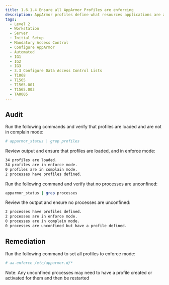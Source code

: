 ```yaml
---
title: 1.6.1.4 Ensure all AppArmor Profiles are enforcing
description: AppArmor profiles define what resources applications are able to access.
tags:
  - Level 2
  - Workstation
  - Server
  - Initial Setup
  - Mandatory Access Control
  - Configure AppArmor
  - Automated
  - IG1
  - IG2
  - IG3
  - 3.3 Configure Data Access Control Lists
  - T1068
  - T1565
  - T1565.001
  - T1565.003
  - TA0005
---
```


## Audit
Run the following commands and verify that profiles are loaded and are not in complain mode:
```bash
# apparmor_status | grep profiles
```

Review output and ensure that profiles are loaded, and in enforce mode:
```bash
34 profiles are loaded.
34 profiles are in enforce mode.
0 profiles are in complain mode.
2 processes have profiles defined.
```

Run the following command and verify that no processes are unconfined:
```bash
apparmor_status | grep processes
```

Review the output and ensure no processes are unconfined:
```bash
2 processes have profiles defined.
2 processes are in enforce mode.
0 processes are in complain mode.
0 processes are unconfined but have a profile defined.
```

## Remediation
Run the following command to set all profiles to enforce mode:
```bash
# aa-enforce /etc/apparmor.d/*
```

Note: Any unconfined processes may need to have a profile created or activated for
them and then be restarted
